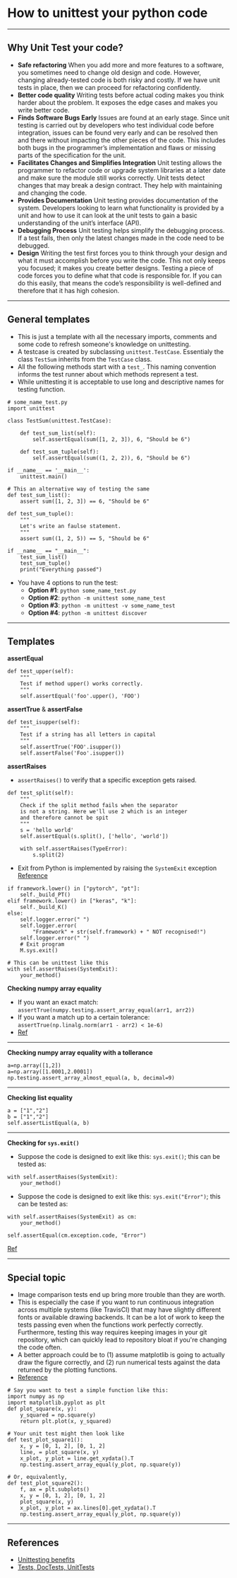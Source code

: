 # How to unittest your python code
***

## Why Unit Test your code?
- **Safe refactoring** When you add more and more features to a software, you sometimes need to change old design and code. However, changing already-tested code is both risky and costly. If we have unit tests in place, then we can proceed for refactoring confidently.
- **Better code quality** Writing tests before actual coding makes you think harder about the problem. It exposes the edge cases and makes you write better code. 
- **Finds Software Bugs Early** Issues are found at an early stage. Since unit testing is carried out by developers who test individual code before integration, issues can be found very early and can be resolved then and there without impacting the other pieces of the code. This includes both bugs in the programmer’s implementation and flaws or missing parts of the specification for the unit.
- **Facilitates Changes and Simplifies Integration** Unit testing allows the programmer to refactor code or upgrade system libraries at a later date and make sure the module still works correctly. Unit tests detect changes that may break a design contract. They help with maintaining and changing the code.
- **Provides Documentation** Unit testing provides documentation of the system. Developers looking to learn what functionality is provided by a unit and how to use it can look at the unit tests to gain a basic understanding of the unit’s interface (API).
- **Debugging Process** Unit testing helps simplify the debugging process. If a test fails, then only the latest changes made in the code need to be debugged.
- **Design** Writing the test first forces you to think through your design and what it must accomplish before you write the code. This not only keeps you focused; it makes you create better designs. Testing a piece of code forces you to define what that code is responsible for. If you can do this easily, that means the code’s responsibility is well-defined and therefore that it has high cohesion.
***

## General templates
- This is just a template with all the necessary imports, comments and some code to refresh someone's knowledge on unittesting. 
- A testcase is created by subclassing `unittest.TestCase`. Essentialy the class `TestSum` inherits from the `TestCase` class.
- All the following methods start with a `test_`. This naming convention informs the test runner about which methods represent a test.
- While unittesting it is acceptable to use long and descriptive names for testing function.

```
# some_name_test.py
import unittest

class TestSum(unittest.TestCase):

    def test_sum_list(self):
        self.assertEqual(sum([1, 2, 3]), 6, "Should be 6")

    def test_sum_tuple(self):
        self.assertEqual(sum((1, 2, 2)), 6, "Should be 6")

if __name__ == '__main__':
    unittest.main()
```
```
# This an alternative way of testing the same
def test_sum_list():
    assert sum([1, 2, 3]) == 6, "Should be 6"

def test_sum_tuple():
    """
    Let's write an faulse statement.
    """
    assert sum((1, 2, 5)) == 5, "Should be 6"

if __name__ == "__main__":
    test_sum_list()
    test_sum_tuple()
    print("Everything passed")
```

- You have 4 options to run the test:
    - **Option #1**: `python some_name_test.py`
    - **Option #2**: `python -m unittest some_name_test`
    - **Option #3**: `python -m unittest -v some_name_test`
    - **Option #4**: `python -m unittest discover`
***

## Templates
**assertEqual**
```
def test_upper(self):
    """
    Test if method upper() works correctly.
    """
    self.assertEqual('foo'.upper(), 'FOO')
```

**assertTrue** & **assertFalse**
```
def test_isupper(self):
    """
    Test if a string has all letters in capital
    """
    self.assertTrue('FOO'.isupper())
    self.assertFalse('Foo'.isupper())
```

**assertRaises**
- `assertRaises()` to verify that a specific exception gets raised.
```
def test_split(self):
    """
    Check if the split method fails when the separator
    is not a string. Here we'll use 2 which is an integer
    and therefore cannot be spit
    """
    s = 'hello world'
    self.assertEqual(s.split(), ['hello', 'world'])

    with self.assertRaises(TypeError):
        s.split(2)
```

- Exit from Python is implemented by raising the `SystemExit` exception [Reference](https://stackoverflow.com/questions/15672151/is-it-possible-for-a-unit-test-to-assert-that-a-method-calls-sys-exit)
```
if framework.lower() in ["pytorch", "pt"]:
    self._build_PT()
elif framework.lower() in ["keras", "k"]:
    self._build_K()
else:
    self.logger.error(" ")
    self.logger.error(
        "Framework" + str(self.framework) + " NOT recognised!")
    self.logger.error(" ")
    # Exit program
    M.sys.exit()

# This can be unittest like this
with self.assertRaises(SystemExit):
    your_method()
```

**Checking numpy array equality**
- If you want an exact match: `assertTrue(numpy.testing.assert_array_equal(arr1, arr2))`
- If you want a match up to a certain tolerance: `assertTrue(np.linalg.norm(arr1 - arr2) < 1e-6)`
- [Ref](https://stackoverflow.com/questions/3302949/best-way-to-assert-for-numpy-array-equality)

***

**Checking numpy array equality with a tollerance**
```
a=np.array([1,2])
a=np.array([1.0001,2.0001])
np.testing.assert_array_almost_equal(a, b, decimal=9)
```
*** 

**Checking list equality**
```
a = ["1","2"]
b = ["1","2"]
self.assertListEqual(a, b)
```
*** 

**Checking for `sys.exit()`**
- Suppose the code is designed to exit like this: `sys.exit()`; this can be tested as:

```
with self.assertRaises(SystemExit):
    your_method()
```    
- Suppose the code is designed to exit like this: `sys.exit("Error")`; this can be tested as:
```
with self.assertRaises(SystemExit) as cm:
    your_method()

self.assertEqual(cm.exception.code, "Error")
```

[Ref](https://stackoverflow.com/questions/15672151/is-it-possible-for-a-unit-test-to-assert-that-a-method-calls-sys-exit)
***

## Special topic
- Image comparison tests end up bring more trouble than they are worth.
- This is especially the case if you want to run continuous integration across multiple systems (like TravisCI) that may have slightly different fonts or available drawing backends. It can be a lot of work to keep the tests passing even when the functions work perfectly correctly. Furthermore, testing this way requires keeping images in your git repository, which can quickly lead to repository bloat if you're changing the code often.
- A better approach could be to (1) assume matplotlib is going to actually draw the figure correctly, and (2) run numerical tests against the data returned by the plotting functions.
- [Reference](https://stackoverflow.com/questions/27948126/how-can-i-write-unit-tests-against-code-that-uses-matplotlib)

```
# Say you want to test a simple function like this:
import numpy as np
import matplotlib.pyplot as plt
def plot_square(x, y):
    y_squared = np.square(y)
    return plt.plot(x, y_squared)

# Your unit test might then look like
def test_plot_square1():
    x, y = [0, 1, 2], [0, 1, 2]
    line, = plot_square(x, y)
    x_plot, y_plot = line.get_xydata().T
    np.testing.assert_array_equal(y_plot, np.square(y))

# Or, equivalently,
def test_plot_square2():
    f, ax = plt.subplots()
    x, y = [0, 1, 2], [0, 1, 2]
    plot_square(x, y)
    x_plot, y_plot = ax.lines[0].get_xydata().T
    np.testing.assert_array_equal(y_plot, np.square(y))

```
***

## References
- [Unittesting benefits](https://dzone.com/articles/top-8-benefits-of-unit-testing)
- [Tests, DocTests, UnitTests](https://python-course.eu/advanced-python/tests-doctest-unittest.php)